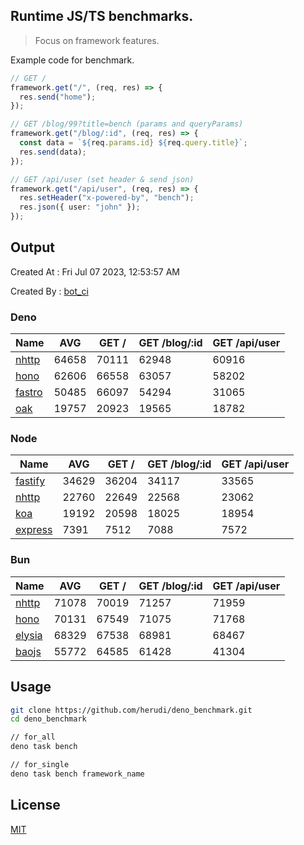 ## Runtime JS/TS benchmarks.

> Focus on framework features.

Example code for benchmark.
```ts
// GET /
framework.get("/", (req, res) => {
  res.send("home");
});

// GET /blog/99?title=bench (params and queryParams)
framework.get("/blog/:id", (req, res) => {
  const data = `${req.params.id} ${req.query.title}`;
  res.send(data);
});

// GET /api/user (set header & send json)
framework.get("/api/user", (req, res) => {
  res.setHeader("x-powered-by", "bench");
  res.json({ user: "john" });
});
```

## Output
Created At : Fri Jul 07 2023, 12:53:57 AM

Created By : [bot_ci](https://github.com/herudi/deno_benchmarks/commits?author=github-actions%5Bbot%5D)


### Deno
|Name|AVG|GET /|GET /blog/:id|GET /api/user|
|----|----|----|----|----|
|[nhttp](https://github.com/nhttp/nhttp)|64658|70111|62948|60916|
|[hono](https://github.com/honojs/hono)|62606|66558|63057|58202|
|[fastro](https://github.com/fastrodev/fastro)|50485|66097|54294|31065|
|[oak](https://github.com/oakserver/oak)|19757|20923|19565|18782|
  


### Node
|Name|AVG|GET /|GET /blog/:id|GET /api/user|
|----|----|----|----|----|
|[fastify](https://github.com/fastify/fastify)|34629|36204|34117|33565|
|[nhttp](https://github.com/nhttp/nhttp)|22760|22649|22568|23062|
|[koa](https://github.com/koajs/koa)|19192|20598|18025|18954|
|[express](https://github.com/expressjs/express)|7391|7512|7088|7572|
  


### Bun
|Name|AVG|GET /|GET /blog/:id|GET /api/user|
|----|----|----|----|----|
|[nhttp](https://github.com/nhttp/nhttp)|71078|70019|71257|71959|
|[hono](https://github.com/honojs/hono)|70131|67549|71075|71768|
|[elysia](https://github.com/elysiajs/elysia)|68329|67538|68981|68467|
|[baojs](https://github.com/mattreid1/baojs)|55772|64585|61428|41304|
  



## Usage

```bash
git clone https://github.com/herudi/deno_benchmark.git
cd deno_benchmark

// for_all
deno task bench

// for_single
deno task bench framework_name
```

## License

[MIT](LICENSE)

